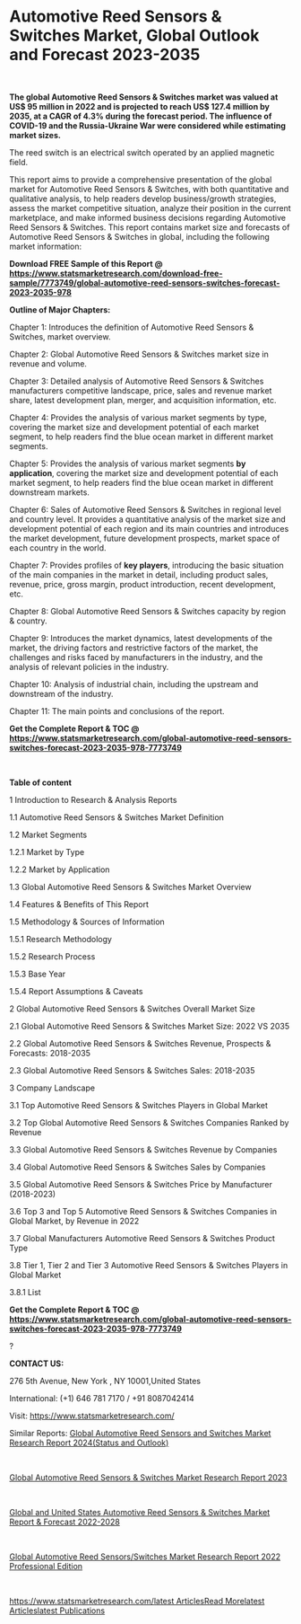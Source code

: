<h1>Automotive Reed Sensors & Switches Market, Global Outlook and Forecast 2023-2035</h1><br/><p><strong>The global Automotive Reed Sensors & Switches market was valued at US$ 95 million in 2022 and is projected to reach US$ 127.4 million by 2035, at a <strong>CAGR</strong> of 4.3% during the forecast period. The influence of COVID-19 and the Russia-Ukraine War were considered while estimating market sizes.</strong></p>
 
 
 
 <p>The reed switch is an electrical switch operated by an applied magnetic field.</p>
 
 
 
 <p>This report aims to provide a comprehensive presentation of the global market for Automotive Reed Sensors & Switches, with both quantitative and qualitative analysis, to help readers develop business/growth strategies, assess the market competitive situation, analyze their position in the current marketplace, and make informed business decisions regarding Automotive Reed Sensors & Switches. This report contains market size and forecasts of Automotive Reed Sensors & Switches in global, including the following market information:</p>
 
 
 
 <p><strong>Download FREE Sample of this Report @ <a href="https://www.statsmarketresearch.com/download-free-sample/7773749/global-automotive-reed-sensors-switches-forecast-2023-2035-978">https://www.statsmarketresearch.com/download-free-sample/7773749/global-automotive-reed-sensors-switches-forecast-2023-2035-978</a></strong></p>
 
 
 
 <p><strong>Outline of Major Chapters:</strong></p>
 
 
 
 <p>Chapter 1: Introduces the definition of Automotive Reed Sensors & Switches, market overview.</p>
 
 
 
 <p>Chapter 2: Global Automotive Reed Sensors & Switches market size in revenue and volume.</p>
 
 
 
 <p>Chapter 3: Detailed analysis of Automotive Reed Sensors & Switches manufacturers competitive landscape, price, sales and revenue market share, latest development plan, merger, and acquisition information, etc.</p>
 
 
 
 <p>Chapter 4: Provides the analysis of various market segments by type, covering the market size and development potential of each market segment, to help readers find the blue ocean market in different market segments.</p>
 
 
 
 <p>Chapter 5: Provides the analysis of various market segments <strong>by application</strong>, covering the market size and development potential of each market segment, to help readers find the blue ocean market in different downstream markets.</p>
 
 
 
 <p>Chapter 6: Sales of Automotive Reed Sensors & Switches in regional level and country level. It provides a quantitative analysis of the market size and development potential of each region and its main countries and introduces the market development, future development prospects, market space of each country in the world.</p>
 
 
 
 <p>Chapter 7: Provides profiles of <strong>key players</strong>, introducing the basic situation of the main companies in the market in detail, including product sales, revenue, price, gross margin, product introduction, recent development, etc.</p>
 
 
 
 <p>Chapter 8: Global Automotive Reed Sensors & Switches capacity by region & country.</p>
 
 
 
 <p>Chapter 9: Introduces the market dynamics, latest developments of the market, the driving factors and restrictive factors of the market, the challenges and risks faced by manufacturers in the industry, and the analysis of relevant policies in the industry.</p>
 
 
 
 <p>Chapter 10: Analysis of industrial chain, including the upstream and downstream of the industry.</p>
 
 
 
 <p>Chapter 11: The main points and conclusions of the report.</p>
 
 
 
 <div><b>Get the Complete Report & TOC @ <a href="https://www.statsmarketresearch.com/global-automotive-reed-sensors-switches-forecast-2023-2035-978-7773749">https://www.statsmarketresearch.com/global-automotive-reed-sensors-switches-forecast-2023-2035-978-7773749</a></b></div>
 
 
 
 <p><br />
 
 <b>Table of content</b></p>
 
 
 
 <p>1 Introduction to Research & Analysis Reports<br />
 
 1.1 Automotive Reed Sensors & Switches Market Definition<br />
 
 1.2 Market Segments<br />
 
 1.2.1 Market by Type<br />
 
 1.2.2 Market by Application<br />
 
 1.3 Global Automotive Reed Sensors & Switches Market Overview<br />
 
 1.4 Features & Benefits of This Report<br />
 
 1.5 Methodology & Sources of Information<br />
 
 1.5.1 Research Methodology<br />
 
 1.5.2 Research Process<br />
 
 1.5.3 Base Year<br />
 
 1.5.4 Report Assumptions & Caveats<br />
 
 2 Global Automotive Reed Sensors & Switches Overall Market Size<br />
 
 2.1 Global Automotive Reed Sensors & Switches Market Size: 2022 VS 2035<br />
 
 2.2 Global Automotive Reed Sensors & Switches Revenue, Prospects & Forecasts: 2018-2035<br />
 
 2.3 Global Automotive Reed Sensors & Switches Sales: 2018-2035<br />
 
 3 Company Landscape<br />
 
 3.1 Top Automotive Reed Sensors & Switches Players in Global Market<br />
 
 3.2 Top Global Automotive Reed Sensors & Switches Companies Ranked by Revenue<br />
 
 3.3 Global Automotive Reed Sensors & Switches Revenue by Companies<br />
 
 3.4 Global Automotive Reed Sensors & Switches Sales by Companies<br />
 
 3.5 Global Automotive Reed Sensors & Switches Price by Manufacturer (2018-2023)<br />
 
 3.6 Top 3 and Top 5 Automotive Reed Sensors & Switches Companies in Global Market, by Revenue in 2022<br />
 
 3.7 Global Manufacturers Automotive Reed Sensors & Switches Product Type<br />
 
 3.8 Tier 1, Tier 2 and Tier 3 Automotive Reed Sensors & Switches Players in Global Market<br />
 
 3.8.1 List</p>
 
 
 
 <div><b>Get the Complete Report & TOC @ <a href="https://www.statsmarketresearch.com/global-automotive-reed-sensors-switches-forecast-2023-2035-978-7773749">https://www.statsmarketresearch.com/global-automotive-reed-sensors-switches-forecast-2023-2035-978-7773749</a></b></div>
 
 
 
 <p>? </p>
 
 
 
 <p><b>CONTACT US:</b><br />
 
 276 5th Avenue, New York , NY 10001,United States<br />
 
 International: (+1) 646 781 7170 / +91 8087042414<br />
 
 Visit: <a href="https://www.statsmarketresearch.com/">https://www.statsmarketresearch.com/</a><br />
 
 Similar Reports: <a href="https://www.statsmarketresearch.com/global-automotive-reed-sensors-switches-forecast-2023-2035-978-7773749">Global Automotive Reed Sensors and Switches Market Research Report 2024(Status and Outlook)</a><br />
 
 <br />
 
 <a href="https://www.statsmarketresearch.com/global-automotive-reed-sensors-switches-forecast-2023-2035-978-7773749">Global Automotive Reed Sensors & Switches Market Research Report 2023</a><br />
 
 <br />
 
 <a href="https://www.statsmarketresearch.com/global-automotive-reed-sensors-switches-forecast-2023-2035-978-7773749">Global and United States Automotive Reed Sensors & Switches Market Report & Forecast 2022-2028</a><br />
 
 <br />
 
 <a href="https://www.statsmarketresearch.com/global-automotive-reed-sensors-switches-forecast-2023-2035-978-7773749">Global Automotive Reed Sensors/Switches Market Research Report 2022 Professional Edition</a><br />
 
 <br />
 
 <a href="https://gyeongbokgung.com">https://www.statsmarketresearch.com/</a><a href="https://hallyeomaritime.com">latest Articles</a><a href="https://jingwansa.com">Read More</a><a href="https://nguoiviet.jp/">latest Articles</a><a href="https://www.intelmarketresearch.com/">latest Publications</a></p>